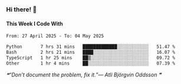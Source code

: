 ### Hi there! 👋

#### This Week I Code With
<!--START_SECTION:waka-->

```txt
From: 27 April 2025 - To: 04 May 2025

Python       7 hrs 31 mins   █████████████░░░░░░░░░░░░   51.47 %
Bash         2 hrs 21 mins   ████░░░░░░░░░░░░░░░░░░░░░   16.07 %
TypeScript   1 hr 25 mins    ██▒░░░░░░░░░░░░░░░░░░░░░░   09.72 %
Other        1 hr 4 mins     ██░░░░░░░░░░░░░░░░░░░░░░░   07.39 %
```

<!--END_SECTION:waka-->

<!--STARTS_HERE_QUOTE_README-->
<i>❝“Don’t document the problem, fix it.”— Atli Björgvin Oddsson   ❞</i>
<!--ENDS_HERE_QUOTE_README-->
